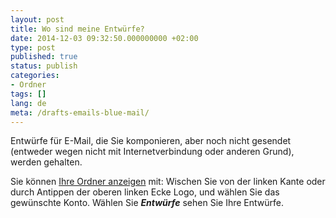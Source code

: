 ```yaml
---
layout: post
title: Wo sind meine Entwürfe?
date: 2014-12-03 09:32:50.000000000 +02:00
type: post
published: true
status: publish
categories:
- Ordner
tags: []
lang: de
meta: /drafts-emails-blue-mail/
---
```


Entwürfe für E-Mail, die Sie komponieren, aber noch nicht gesendet (entweder wegen nicht mit Internetverbindung oder anderen Grund), werden gehalten.

Sie können [Ihre Ordner anzeigen](/navigieren-zwischen-Ordner/) mit: Wischen Sie von der linken Kante oder durch Antippen der oberen linken Ecke Logo, und wählen Sie das gewünschte Konto. Wählen Sie ***Entwürfe*** sehen Sie Ihre Entwürfe.
